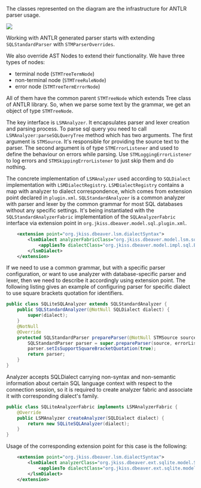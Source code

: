 The classes represented on the diagram are the infrastructure for ANTLR parser usage.


![](/LSMDiagram.png)



Working with ANTLR generated parser starts with extending `SQLStandardParser` with `STMParserOverrides`.

We also override AST Nodes to extend their functionality. We have three types of nodes:
- terminal node (`STMTreeTermNode`)
- non-terminal node (`STMTreeRuleNode`)
- error node (`STMTreeTermErrorNode`)

All of them have the common parent `STMTreeNode` which extends Tree class of ANTLR library.
So, when we parse some text by the grammar, we get an object of type `STMTreeNode`.

The key interface is `LSMAnalyzer`. It encapsulates parser and lexer creation and parsing process.
To parse sql query you need to call `LSMAnalyzer:parseSQLQueryTree` method which has two arguments.
The first argument is `STMSource`. It's responsible for providing the source text to the parser.
The second argument is of type `STMErrorListener` and used to define the behaviour on errors while parsing.
Use `STMLoggingErrorListener` to log errors and `STMSkippingErrorListener` to just skip them and do nothing.

The concrete implementation of `LSMAnalyzer` used according to `SQLDialect` implementation with `LSMDialectRegistry`. `LSMDialectRegistry` contains a map with analyzer to dialect correspondence, which comes from extension point declared in `plugin.xml`.
`SQLStandardAnalyzer` is a common analyzer with parser and lexer by the common grammar for most SQL databases without any specific settings. It's being instantiated with the `SQLStandardAnalyzerFabric` implementation of the `SQLAnalyzerFabric` interface via extension point in `org.jkiss.dbeaver.model.sql.plugin.xml`.

```xml
    <extension point="org.jkiss.dbeaver.lsm.dialectSyntax">
        <lsmDialect analyzerFabricClass="org.jkiss.dbeaver.model.lsm.sql.dialect.SQLStandardAnalyzerFabric">
            <appliesTo dialectClass="org.jkiss.dbeaver.model.impl.sql.BasicSQLDialect"/>
        </lsmDialect>
    </extension>
```
If we need to use a common grammar, but with a specific parser configuration, or want to use analyzer with database-specific parser and lexer,
then we need to describe it accordingly using extension point.
The following listing gives an example of configuring parser for specific dialect to use square brackets quotation for identifiers.
```java
public class SQLiteSQLAnalyzer extends SQLStandardAnalyzer {
    public SQLStandardAnalyzer(@NotNull SQLDialect dialect) {
        super(dialect); 
    }
    @NotNull
    @Override
    protected SQLStandardParser prepareParser(@NotNull STMSource source, @Nullable STMErrorListener errorListener) {
        SQLStandardParser parser = super.prepareParser(source, errorListener);
        parser.setIsSupportSquareBracketQuotation(true);
        return parser;
    }
}
```
Analyzer accepts SQLDialect carrying non-syntax and non-semantic information about certain SQL language context with respect to the connection session, so it is required to create analyzer fabric and associate it with corresponding dialect's family.  
```java
public class SQLiteAnalyzerFabric implements LSMAnalyzerFabric {
    @Override
    public LSMAnalyzer createAnalyzer(SQLDialect dialect) {
        return new SQLiteSQLAnalyzer(dialect);
    }
}
```
Usage of the corresponding extension point for this case is the following:
```xml
    <extension point="org.jkiss.dbeaver.lsm.dialectSyntax">
        <lsmDialect analyzerClass="org.jkiss.dbeaver.ext.sqlite.model.SQLiteSQLAnalyzer">
            <appliesTo dialectClass="org.jkiss.dbeaver.ext.sqlite.model.SQLiteSQLDialect"/>
        </lsmDialect>
    </extension>
```
